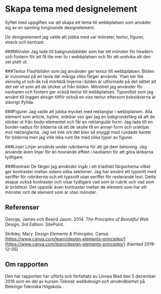 Skapa tema med designelement
=======================
Syftet med uppgiften var att skapa ett tema till webbplatsen som anväder sig av en samling tongivande designelement.

De designelement jag valde att jobba med var mönster, textur, figurer, streck och kontrast.


###Mönster
Jag lade till bakgrundsbilder som har ett mönster för headern och footern för att få lite mer liv i webbplatsen och för att undvika att den ser platt ut.


###Textur
Flashbilden som jag använder ger textur till webbplatsen. Bilden är inzoomad på en tavla där många olika färger används. Ytan ser lite skrovlig ut och de två mörkblå linjerna i bilden är utformade på det sättet att det ser ut som att de sticker ut från bilden. Mönstret jag använder för navbaren och footern ger också textur till webbplatsen. Typsnittet som jag använt till loggan *design* tillför också en viss textur eftersom bokstäverna är slavrigt ifyllda.


###Figurer
Jag valde att jobba mycket med rektanglar i webbplatsen. Alla element som article, byline, sidebar osv gav jag en bakgrundsfärg så att de sticker ut från body-elementet och får en rektangulär form. Jag lade till en border-radius för bilderna så att de skulle få en annan form och urskiljas mot rektanglarna. Jag vet inte om det blev så snyggt med rundade kanter för bilderna men jag ville leka runt lite med olika typer av figurer.


###Linjer
Linjer används under rubrikerna för att ge dem betoning. Jag använde även linjer för en hovrande effekt i navbaren för att göra länkarna tydligare.


###Kontrast
De färger jag använder ingår i ett triadiskt färgschema vilket ger kontraster mellan sidans olika sektioner. Jag har använt ett typsnitt med seriffer för rubrikerna och ett typsnitt utan seriffer för resterande text. Detta skapar också kontraster och visar tydligare vad som är rubrik och vad som är brödtext. Det uppstår även kontraster mellan de element som har ett mönster och de element som är utan mönster.


Referenser
-----------------------
George, James och Beaird Jason. 2014. *The Principles of Beautiful Web Design, 3rd Edition*. SitePoint.

Stribley, Mary. *Design Elements & Principles*. Canva. [https://www.canva.com/learn/design-elements-principles/](https://www.canva.com/learn/design-elements-principles/) (hämtad 2019-12-05)


Om rapporten
-----------------------
Den här rapporten har utförts och författats av Linnea Blad den 5 december 2019 som en del av kursen *Teknisk webbdesign och användbarhet* på Blekinge Tekniska Högskola.
